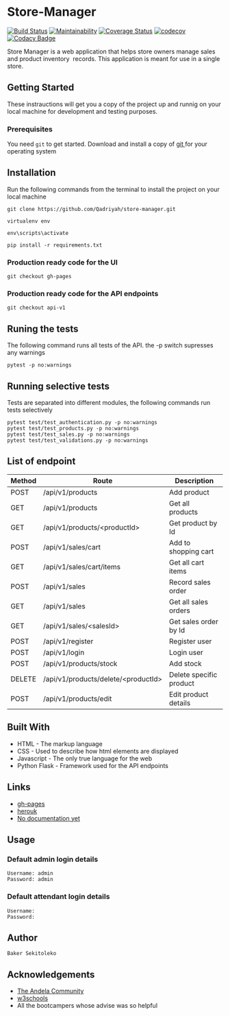 # Store-Manager

[![Build Status](https://travis-ci.org/Qadriyah/store-manager.svg?branch=api-v1)](https://travis-ci.org/Qadriyah/store-manager) [![Maintainability](https://api.codeclimate.com/v1/badges/40a62aea724af677d9cb/maintainability)](https://codeclimate.com/github/Qadriyah/store-manager/maintainability) [![Coverage Status](https://coveralls.io/repos/github/Qadriyah/store-manager/badge.svg?branch=api-v1)](https://coveralls.io/github/Qadriyah/store-manager?branch=Feat-api-v1) [![codecov](https://codecov.io/gh/Qadriyah/store-manager/branch/api-v1/graph/badge.svg)](https://codecov.io/gh/Qadriyah/store-manager) [![Codacy Badge](https://api.codacy.com/project/badge/Grade/56edd9b9630a4b3ba39e22e5a9bd425e)](https://www.codacy.com/app/Qadriyah/store-manager?utm_source=github.com&utm_medium=referral&utm_content=Qadriyah/store-manager&utm_campaign=Badge_Grade_Dashboard)

Store Manager is a web application that helps store owners manage sales and product inventory  records. This application is meant for use in a single store.

## Getting Started

These instrauctions will get you a copy of the project up and runnig on your local machine for development and testing purposes.

### Prerequisites

You need `git` to get started.
Download and install a copy of [ git ](https://git-scm.com/downloads) for your operating system

## Installation

Run the following commands from the terminal to install the project on your local machine

```
git clone https://github.com/Qadriyah/store-manager.git

virtualenv env

env\scripts\activate

pip install -r requirements.txt
```

### Production ready code for the UI

```
git checkout gh-pages
```

### Production ready code for the API endpoints

```
git checkout api-v1
```

## Runing the tests

The following command runs all tests of the API. the -p switch supresses any warnings

```
pytest -p no:warnings
```

## Running selective tests

Tests are separated into different modules, the following commands run tests selectively

```
pytest test/test_authentication.py -p no:warnings
pytest test/test_products.py -p no:warnings
pytest test/test_sales.py -p no:warnings
pytest test/test_validations.py -p no:warnings
```

## List of endpoint

| Method | Route                                     | Description             |
| ------ | ----------------------------------------- | ----------------------- |
| POST   | /api/v1/products                          | Add product             |
| GET    | /api/v1/products                          | Get all products        |
| GET    | /api/v1/products/&lt;productId&gt;        | Get product by Id       |
| POST   | /api/v1/sales/cart                        | Add to shopping cart    |
| GET    | /api/v1/sales/cart/items                  | Get all cart items      |
| POST   | /api/v1/sales                             | Record sales order      |
| GET    | /api/v1/sales                             | Get all sales orders    |
| GET    | /api/v1/sales/&lt;salesId&gt;             | Get sales order by Id   |
| POST   | /api/v1/register                          | Register user           |
| POST   | /api/v1/login                             | Login user              |
| POST   | /api/v1/products/stock                    | Add stock               |
| DELETE | /api/v1/products/delete/&lt;productId&gt; | Delete specific product |
| POST   | /api/v1/products/edit                     | Edit product details    |

## Built With

- HTML - The markup language
- CSS - Used to describe how html elements are displayed
- Javascript - The only true language for the web
- Python Flask - Framework used for the API endpoints

## Links

- [gh-pages](https://qadriyah.github.io/store-manager/UI/)
- [herouk](https://pos-api-v1.herokuapp.com/)
- [No documentation yet]()

## Usage

### Default admin login details

```
Username: admin
Password: admin
```

### Default attendant login details

```
Username:
Password:
```

## Author

```
Baker Sekitoleko
```

## Acknowledgements

- [The Andela Community](https://andela.com/)
- [w3schools](https://www.w3schools.com/css/css_intro.asp)
- All the bootcampers whose advise was so helpful
